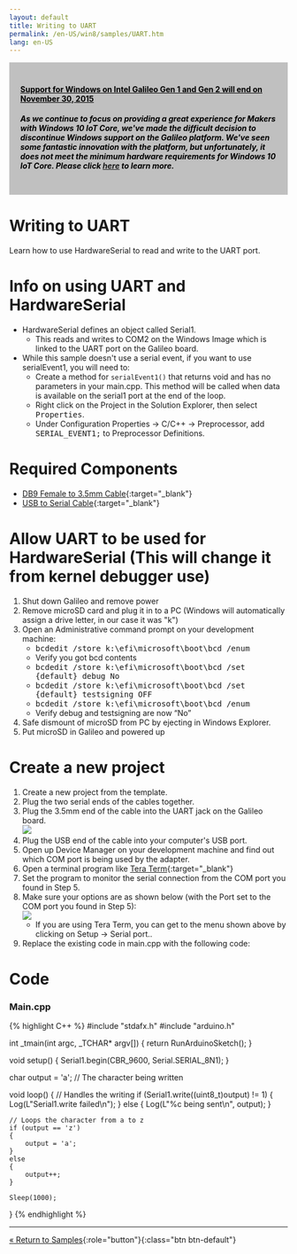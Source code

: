 ```yaml
---
layout: default
title: Writing to UART
permalink: /en-US/win8/samples/UART.htm
lang: en-US
---
```


<div style="background-color:Silver; color:black; padding:20px;">
	<h4><u>Support for Windows on Intel Galileo Gen 1 and Gen 2 will end on November 30, 2015</u></h4>
	<p><h5>As we continue to focus on providing a great experience for Makers with Windows 10 IoT Core, we've made the difficult decision to discontinue Windows support on the Galileo platform. We've seen some fantastic innovation with the platform, but unfortunately, it does not meet the minimum hardware requirements for Windows 10 IoT Core. Please click <a href="http://go.microsoft.com/fwlink/?LinkId=690091" target="_blank">here</a> to learn more.</h5></p>
</div>

# Writing to UART
Learn how to use HardwareSerial to read and write to the UART port.

# Info on using UART and HardwareSerial

* HardwareSerial defines an object called Serial1.
    * This reads and writes to COM2 on the Windows Image which is linked to the UART port on the Galileo board.<br/>
* While this sample doesn't use a serial event, if you want to use serialEvent1, you will need to:
    * Create a method for <code>serialEvent1()</code> that returns void and has no parameters in your main.cpp. This method will be called when data is available on the serial1 port at the end of the loop.
    * Right click on the Project in the Solution Explorer, then select <kbd>Properties</kbd>.
    * Under Configuration Properties -> C/C++ -> Preprocessor, add <kbd>SERIAL_EVENT1;</kbd> to Preprocessor Definitions.

# Required Components
* [DB9 Female to 3.5mm Cable](http://www.amazon.com/SF-Cable-Female-Serial-Cable-6/dp/B004T9BBJC/ref=sr_1_1?ie=UTF8&qid=1407960957&sr=8-1&keywords=audio+to+serial+cable){:target="_blank"}
* [USB to Serial Cable](http://www.amazon.com/TRENDnet-RS-232-Serial-Converter-TU-S9/dp/B0007T27H8/ref=sr_1_1?ie=UTF8&qid=1407961117&sr=8-1&keywords=serial+to+usb){:target="_blank"}

# Allow UART to be used for HardwareSerial (This will change it from kernel debugger use)

1. Shut down Galileo and remove power
1. Remove microSD card and plug it in to a PC (Windows will automatically assign a drive letter, in our case it was "k")
1. Open an Administrative command prompt on your development machine:
	* <kbd>bcdedit /store k:\efi\microsoft\boot\bcd /enum</kbd>
	* Verify you got bcd contents
	* <kbd>bcdedit /store k:\efi\microsoft\boot\bcd /set {default} debug No</kbd>
	* <kbd>bcdedit /store k:\efi\microsoft\boot\bcd /set {default} testsigning OFF</kbd>
	* <kbd>bcdedit /store k:\efi\microsoft\boot\bcd /enum</kbd>
	* Verify debug and testsigning are now “No”
1. Safe dismount of microSD from PC by ejecting in Windows Explorer.
1. Put microSD in Galileo and powered up

# Create a new project

1. Create a new project from the template.
1. Plug the two serial ends of the cables together.
1. Plug the 3.5mm end of the cable into the UART jack on the Galileo board.<br/>
![]({{site.baseurl}}/Resources/images/uart.png)
1. Plug the USB end of the cable into your computer's USB port.
1. Open up Device Manager on your development machine and find out which COM port is being used by the adapter.
1. Open a terminal program like [Tera Term](http://download.cnet.com/Tera-Term/3000-20432_4-75766675.html){:target="_blank"}
1. Set the program to monitor the serial connection from the COM port you found in Step 5.
1. Make sure your options are as shown below (with the Port set to the COM port you found in Step 5):<br/>
    ![]({{site.baseurl}}/Resources/images/TeraTermSerialConfig.png)<br/>
    * If you are using Tera Term, you can get to the menu shown above by clicking on Setup -> Serial port..
1. Replace the existing code in main.cpp with the following code:

# Code

### Main.cpp
{% highlight C++ %}
#include "stdafx.h"
#include "arduino.h"

int _tmain(int argc, _TCHAR* argv[])
{
    return RunArduinoSketch();
}

void setup()
{
    Serial1.begin(CBR_9600, Serial.SERIAL_8N1);
}

char output = 'a';  // The character being written

void loop()
{
    // Handles the writing
    if (Serial1.write((uint8_t)output) != 1)
    {
        Log(L"Serial1.write failed\n");
    }
    else
    {
        Log(L"%c being sent\n", output);
    }

    // Loops the character from a to z
    if (output == 'z')
    {
        output = 'a';
    }
    else
    {
        output++;
    }

    Sleep(1000);
}
{% endhighlight %}

---

[&laquo; Return to Samples](SampleApps.htm){:role="button"}{:class="btn btn-default"}
